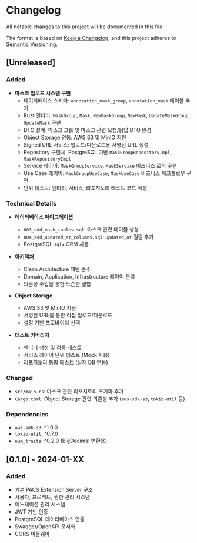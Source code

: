 # Changelog

All notable changes to this project will be documented in this file.

The format is based on [Keep a Changelog](https://keepachangelog.com/en/1.0.0/),
and this project adheres to [Semantic Versioning](https://semver.org/spec/v2.0.0.html).

## [Unreleased]

### Added
- **마스크 업로드 시스템 구현**
  - 데이터베이스 스키마: `annotation_mask_group`, `annotation_mask` 테이블 추가
  - Rust 엔티티: `MaskGroup`, `Mask`, `NewMaskGroup`, `NewMask`, `UpdateMaskGroup`, `UpdateMask` 구현
  - DTO 설계: 마스크 그룹 및 마스크 관련 요청/응답 DTO 완성
  - Object Storage 연동: AWS S3 및 MinIO 지원
  - Signed URL 서비스: 업로드/다운로드용 서명된 URL 생성
  - Repository 구현체: PostgreSQL 기반 `MaskGroupRepositoryImpl`, `MaskRepositoryImpl`
  - Service 레이어: `MaskGroupService`, `MaskService` 비즈니스 로직 구현
  - Use Case 레이어: `MaskGroupUseCase`, `MaskUseCase` 비즈니스 워크플로우 구현
  - 단위 테스트: 엔티티, 서비스, 리포지토리 테스트 코드 작성

### Technical Details
- **데이터베이스 마이그레이션**
  - `003_add_mask_tables.sql`: 마스크 관련 테이블 생성
  - `004_add_updated_at_columns.sql`: `updated_at` 컬럼 추가
  - PostgreSQL `sqlx` ORM 사용

- **아키텍처**
  - Clean Architecture 패턴 준수
  - Domain, Application, Infrastructure 레이어 분리
  - 의존성 주입을 통한 느슨한 결합

- **Object Storage**
  - AWS S3 및 MinIO 지원
  - 서명된 URL을 통한 직접 업로드/다운로드
  - 설정 기반 프로바이더 선택

- **테스트 커버리지**
  - 엔티티 생성 및 검증 테스트
  - 서비스 레이어 단위 테스트 (Mock 사용)
  - 리포지토리 통합 테스트 (실제 DB 연동)

### Changed
- `src/main.rs`: 마스크 관련 리포지토리 초기화 추가
- `Cargo.toml`: Object Storage 관련 의존성 추가 (`aws-sdk-s3`, `tokio-util` 등)

### Dependencies
- `aws-sdk-s3`: ^1.0.0
- `tokio-util`: ^0.7.0
- `num_traits`: ^0.2.0 (BigDecimal 변환용)

## [0.1.0] - 2024-01-XX

### Added
- 기본 PACS Extension Server 구조
- 사용자, 프로젝트, 권한 관리 시스템
- 어노테이션 관리 시스템
- JWT 기반 인증
- PostgreSQL 데이터베이스 연동
- Swagger/OpenAPI 문서화
- CORS 미들웨어
